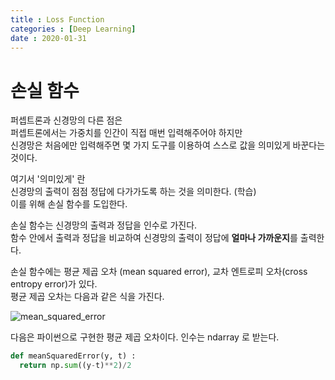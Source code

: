 ```yaml
---
title : Loss Function
categories : [Deep Learning]
date : 2020-01-31
---
```


# 손실 함수

퍼셉트론과 신경망의 다른 점은  
퍼셉트론에서는 가중치를 인간이 직접 매번 입력해주어야 하지만  
신경망은 처음에만 입력해주면 몇 가지 도구를 이용하여 스스로 값을 의미있게 바꾼다는 것이다.  

여기서 '의미있게' 란  
신경망의 출력이 점점 정답에 다가가도록 하는 것을 의미한다. (학습)  
이를 위해 손실 함수를 도입한다.  

손실 함수는 신경망의 출력과 정답을 인수로 가진다.  
함수 안에서 출력과 정답을 비교하여 신경망의 출력이 정답에 **얼마나 가까운지**를 출력한다.  

손실 함수에는 평균 제곱 오차 (mean squared error), 교차 엔트로피 오차(cross entropy error)가 있다.  
평균 제곱 오차는 다음과 같은 식을 가진다.  

![mean_squared_error](https://mblogthumb-phinf.pstatic.net/MjAxNzA2MTBfMjk3/MDAxNDk3MDc3MTMwOTQ2.GgGlorZevi3xnKcBFHqCrG6JKGaWMa-IvVv-927bzecg.8JF52k5hIgKhdEbkzcoo_yPW6Hac3WIucgThhTGvFnsg.JPEG.wideeyed/MSE_formula.jpg?type=w2)

다음은 파이썬으로 구현한 평균 제곱 오차이다. 인수는 ndarray 로 받는다.  

```python
def meanSquaredError(y, t) :
  return np.sum((y-t)**2)/2
```
